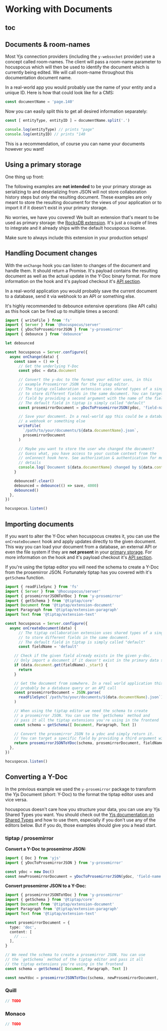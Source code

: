 # Working with Documents

## toc

## Documents & room-names

Most Yjs connection providers (including the `y-websocket` provider) use a concept called room-names. The client will pass a room-name parameter to hocuspocus which will then be used to identify the document which is currently being edited. We will call room-name throughout this documentation document name.

In a real-world app you would probably use the name of your entity and a unique ID. Here is how that could look like for a CMS:

```js
const documentName = 'page.140'
```

Now you can easily split this to get all desired information separately:

```js
const [ entityType, entityID ] = documentName.split('.')

console.log(entityType) // prints "page"
console.log(entityID) // prints "140
```

This is a recommendation, of course you can name your documents however you want!

## Using a primary storage

One thing up front:

The following examples are **not intended** to be your primary storage as serializing to and deserializing from JSON will not store collaboration history steps but only the resulting document. These examples are only meant to store the resulting document for the views of your application or to import it if it doesn't exist in your primary storage.

No worries, we have you covered! We built an extension that's meant to be used as primary storage: the [RocksDB extension](/extensions/rocksdb). It's just a couple of lines to integrate and it already ships with the default hocuspocus license.

Make sure to always include this extension in your production setups!

## Handling Document changes

With the `onChange` hook you can listen to changes of the document and handle them. It should return a Promise. It's payload contains the resulting document as well as the actual update in the Y-Doc binary format. For more information on the hook and it's payload checkout it's [API section](/api/on-change).

In a real-world application you would probably save the current document to a database, send it via webhook to an API
or something else.

It's highly recommended to debounce extensive operations (like API calls) as this hook can be fired up to multiple times a second:

```typescript
import { writeFile } from 'fs'
import { Server } from '@hocuspocus/server'
import { yDocToProsemirrorJSON } from 'y-prosemirror'
import { debounce } from 'debounce'

let debounced

const hocuspocus = Server.configure({
  async onChange(data) {
    const save = () => {
      // Get the underlying Y-Doc
      const ydoc = data.document

      // Convert the y-doc to the format your editor uses, in this
      // example Prosemirror JSON for the tiptap editor.
      // The tiptap collaboration extension uses shared types of a single y-doc
      // to store different fields in the same document. You can target a specific
      // field by providing a second argument with the name of the field.
      // The default field in tiptap is simply called "default"
      const prosemirrorDocument = yDocToProsemirrorJSON(ydoc, 'field-name')

      // Save your document. In a real-world app this could be a database query
      // a webhook or something else
      writeFile(
        `/path/to/your/documents/${data.documentName}.json`,
        prosemirrorDocument
      )

      // Maybe you want to store the user who changed the document?
      // Guess what, you have access to your custom context from the
      // onConnect hook here. See authorization & authentication for more
      // details
      console.log(`Document ${data.documentName} changed by ${data.context.user.name}`)
    }

    debounced?.clear()
    debounced = debounce(() => save, 4000)
    debounced()
  },
})

hocuspocus.listen()
```

## Importing documents

If you want to alter the Y-Doc when hocuspocus creates it, you can use the `onCreateDocument` hook and apply updates directly to the given document. This way you can load your document from a database, an external API or even the file system if they are **not present** in your [primary storage](#using-a-primary-storage). For more information on the hook and it's payload checkout it's [API section](/api/on-create-document).

If you're using the tiptap editor you will need the schema to create a Y-Doc from the prosemirror JSON. Fortunately tiptap has you covered with it's `getSchema` function.

```typescript
import { readFileSync } from 'fs'
import { Server } from '@hocuspocus/server'
import { prosemirrorJSONToYDoc } from 'y-prosemirror'
import { getSchema } from '@tiptap/core'
import Document from '@tiptap/extension-document'
import Paragraph from '@tiptap/extension-paragraph'
import Text from '@tiptap/extension-text'

const hocuspocus = Server.configure({
  async onCreateDocument(data) {
      // The tiptap collaboration extension uses shared types of a single y-doc
      // to store different fields in the same document.
      // The default field in tiptap is simply called "default"
      const fieldName = 'default'

    // Check if the given field already exists in the given y-doc.
    // Only import a document if it doesn't exist in the primary data storage
    if (data.document.get(fieldName)._start) {
      return
    }

    // Get the document from somwhere. In a real world application this would
    // probably be a database query or an API call
    const prosemirrorDocument = JSON.parse(
      readFileSync(`/path/to/your/documents/${data.documentName}.json`) || "{}"
    )

    // When using the tiptap editor we need the schema to create
    // a prosemirror JSON. You can use the `getSchema` method and
    // pass it all the tiptap extensions you're using in the frontend
    const schema = getSchema([ Document, Paragraph, Text ])

    // Convert the prosemirror JSON to a ydoc and simply return it.
    // You can target a specific field by providing a third argument with the name of the field.
    return prosemirrorJSONToYDoc(schema, prosemirrorDocument, fieldName)
  },
})

hocuspocus.listen()
```

## Converting a Y-Doc

In the previous example we used the `y-prosemirror` package to transform the Yjs Document (short: Y-Doc) to the format the tiptap editor uses and vice versa.

hocuspocus doesn't care how you structure your data, you can use any Yjs Shared Types you want. You should check out the [Yjs documentation on Shared Types](https://docs.yjs.dev/getting-started/working-with-shared-types) and how to use them, especially if you don't use any of the editors below. But if you do, those examples should give you a head start.


### tiptap / prosemirror

**Convert a Y-Doc to prosemirror JSON:**

```typescript
import { Doc } from 'yjs'
import { yDocToProsemirrorJSON } from 'y-prosemirror'

const ydoc = new Doc()
const newProsemirrorDocument = yDocToProsemirrorJSON(ydoc, 'field-name');
```

**Convert prosemirror JSON to a Y-Doc:**

```typescript
import { prosemirrorJSONToYDoc } from 'y-prosemirror'
import { getSchema } from '@tiptap/core'
import Document from '@tiptap/extension-document'
import Paragraph from '@tiptap/extension-paragraph'
import Text from '@tiptap/extension-text'

const prosemirrorDocument = {
  type: 'doc',
  content: [
    // ...
  ],
}

// We need the schema to create a prosemirror JSON. You can use
// the `getSchema` method of the tiptap editor and pass it all
// the tiptap extensions you're using in the frontend
const schema = getSchema([ Document, Paragraph, Text ])

const newYdoc = prosemirrorJSONToYDoc(schema, newProsemirrorDocument, 'field-name')
```

### Quill

```typescript
// TODO
```

### Monaco

```typescript
// TODO
```
